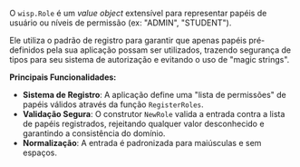 O `wisp.Role` é um *value object* extensível para representar papéis de usuário ou níveis de permissão (ex: "ADMIN", "STUDENT").

Ele utiliza o padrão de registro para garantir que apenas papéis pré-definidos pela sua aplicação possam ser utilizados, trazendo segurança de tipos para seu sistema de autorização e evitando o uso de "magic strings".

**Principais Funcionalidades:**

* **Sistema de Registro**: A aplicação define uma "lista de permissões" de papéis válidos através da função `RegisterRoles`.
* **Validação Segura**: O construtor `NewRole` valida a entrada contra a lista de papéis registrados, rejeitando qualquer valor desconhecido e garantindo a consistência do domínio.
* **Normalização**: A entrada é padronizada para maiúsculas e sem espaços.
